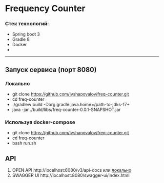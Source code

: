 # Frequency Counter

### Стек технологий:
* Spring boot 3
* Gradle 8
* Docker
* 
--------------------------------------
## Запуск сервиса (порт 8080)

### Локально
* git clone https://github.com/ivshapovalov/freq-counter.git
* cd freq-counter
* ./gradlew build -Dorg.gradle.java.home=/path-to-jdks-17+
* java -jar ./build/libs/freq-counter-0.0.1-SNAPSHOT.jar

### Используя docker-compose
* git clone https://github.com/ivshapovalov/freq-counter.git
* cd freq-counter
* bash run.sh


## API
1)  OPEN API http://localhost:8080/v3/api-docs или [локально](https://github.com/ivshapovalov/freq-counter/tree/main/docs/api-docs.json)
2)  SWAGGER UI http://localhost:8080/swagger-ui/index.html

